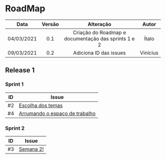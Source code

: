 # RoadMap

|Data|Versão|Alteração|Autor|
|:-:|:-:|:-:|:-:|
| 04/03/2021 |   0.1  | Criação do Roadmap e documentação das sprints 1 e 2 | Ítalo|
| 09/03/2021 | 0.2 | Adiciona ID das issues | Vinícius |


## Release 1

### Sprint 1
| ID | Issue |
|:--:| ------- | 
| #2 |[Escolha dos temas](https://github.com/fga-eps-mds/MDS-2020-2-G9/issues/2) 
| #4 |[Arrumando o espaço de trabalho ](https://github.com/fga-eps-mds/MDS-2020-2-G9/issues/4)

### Sprint 2
| ID | Issue |
|:--:| ------- | 
| #3 |[Semana 2!](https://github.com/fga-eps-mds/MDS-2020-2-G9/issues/3)